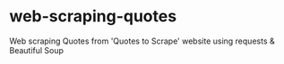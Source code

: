 # web-scraping-quotes
Web scraping Quotes from 'Quotes to Scrape' website using requests &amp; Beautiful Soup
